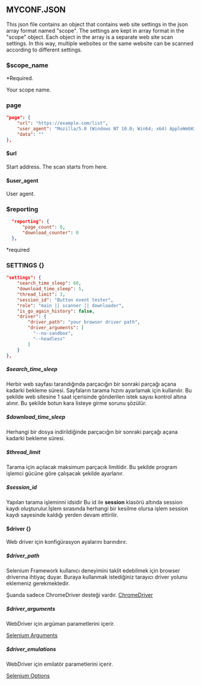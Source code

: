 ## MYCONF.JSON

This json file contains an object that contains web site settings in the json array format named "scope".
The settings are kept in array format in the "scope" object. Each object in the array is a separate web site scan settings.
In this way, multiple websites or the same website can be scanned according to different settings.

### $scope_name

*Required.

Your scope name.

### page 

```json
"page": {
    "url": "https://example.com/list",
    "user_agent": "Mozilla/5.0 (Windows NT 10.0; Win64; x64) AppleWebKit/537.36 (KHTML, like Gecko) Chrome/67.0.3396.87 Safari/537.36 OPR/54.0.2952.64",
    "data": ""
},
```
#### $url

Start address. The scan starts from here.

#### $user_agent

User agent.

### $reporting 

````json
  "reporting": {
      "page_count": 0,
      "download_counter": 0
  },
````

*required 

### SETTINGS {}

```json
"settings": {
    "search_time_sleep": 60,
    "download_time_sleep": 5,
    "thread_limit": 3,
    "session_id": "Button event tester",
    "role": "main || scanner || downloader",
    "is_go_again_history": false,
    "driver": {
        "driver_path": "your browser driver path",
        "driver_arguments": [
          "--no-sandbox",
          "--headless"
        ]
    }
},
```

##### $search_time_sleep

Herbir web sayfası tarandığında parçacığın bir sonraki parçağı açana kadarki bekleme süresi.
Sayfaların tarama hızını ayarlamak için kullanılır. Bu şekilde web sitesine 1 saat içerisinde gönderilen istek sayısı kontrol altına alınır.
Bu şekilde botun kara listeye girme sorunu şözülür.


##### $download_time_sleep

Herhangi bir dosya indirildiğinde parçacığın bir sonraki parçağı açana kadarki bekleme süresi.

##### $thread_limit

Tarama için açılacak maksimum parçacık limitidir.
Bu şekilde program işlemci gücüne göre çalışacak şekilde ayarlanır.

##### $session_id

Yapılan tarama işleminni idsidir Bu id ile **session** klasörü altında session kaydı oluşturulur.İşlem sırasında herhangi bir kesilme olursa işlem
session kaydı sayesinde kaldığı yerden devam ettirilir.

#### $driver {}

Web driver için konfigürasyon ayalarını barındırır.

##### $driver_path

Selenium Framework kullanıcı deneyimini taklit edebilmek için browser driverına ihtiyaç duyar. Buraya kullanmak istediğiniz 
tarayıcı driver yolunu eklemeniz gerekmektedir. 

Şuanda sadece ChromeDriver desteği vardır. [ChromeDriver](https://sites.google.com/a/chromium.org/chromedriver/downloads)

##### $driver_arguments

WebDriver için argüman parametlerini içerir.

[Selenium Arguments](http://www.assertselenium.com/java/list-of-chrome-driver-command-line-arguments/)

##### $driver_emulations

WebDriver için emilatör parametlerini içerir.

[Selenium Options](https://seleniumhq.github.io/selenium/docs/api/rb/Selenium/WebDriver/Chrome/Options.html#add_emulation-instance_method)